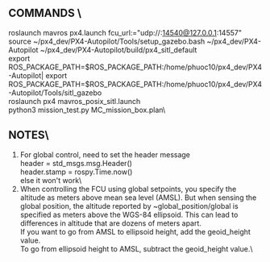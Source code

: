 ## COMMANDS \
roslaunch mavros px4.launch fcu_url:="udp://:14540@127.0.0.1:14557"\
source ~/px4_dev/PX4-Autopilot/Tools/setup_gazebo.bash ~/px4\_dev/PX4-Autopilot ~/px4\_dev/PX4-Autopilot/build/px4\_sitl\_default\
export ROS\_PACKAGE\_PATH=\$ROS\_PACKAGE\_PATH:/home/phuoc10/px4\_dev/PX4-Autopilot|
export ROS\_PACKAGE\_PATH=\$ROS\_PACKAGE\_PATH:/home/phuoc10/px4\_dev/PX4-Autopilot/Tools/sitl_gazebo\
roslaunch px4 mavros_posix_sitl.launch\
python3 mission\_test.py MC\_mission\_box.plan\

## NOTES\
1. For global control, need to set the header message \
header = std\_msgs.msg.Header()\
header.stamp = rospy.Time.now()\
else it won't work\
2. When controlling the FCU using global setpoints, you specify the altitude as meters above mean sea level (AMSL). But when sensing the global position, the altitude reported by ~global\_position/global is specified as meters above the WGS-84 ellipsoid. This can lead to differences in altitude that are dozens of meters apart.\
If you want to go from AMSL to ellipsoid height, add the geoid\_height value.\
To go from ellipsoid height to AMSL, subtract the geoid\_height value.\
